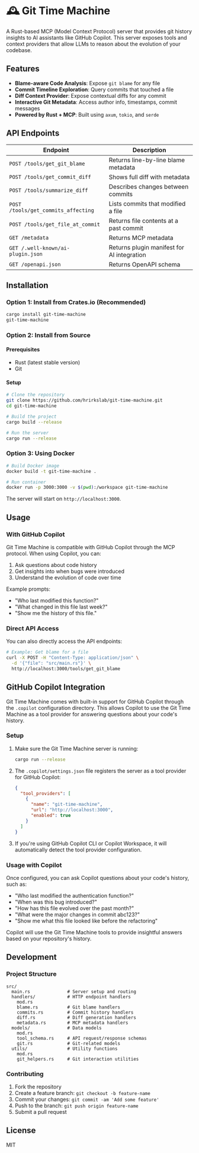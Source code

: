 # 🕰️ Git Time Machine

A Rust-based MCP (Model Context Protocol) server that provides git history insights to AI assistants like GitHub Copilot. This server exposes tools and context providers that allow LLMs to reason about the evolution of your codebase.

## Features

- **Blame-aware Code Analysis**: Expose `git blame` for any file
- **Commit Timeline Exploration**: Query commits that touched a file
- **Diff Context Provider**: Expose contextual diffs for any commit
- **Interactive Git Metadata**: Access author info, timestamps, commit messages
- **Powered by Rust + MCP**: Built using `axum`, `tokio`, and `serde`

## API Endpoints

| Endpoint | Description |
|---|---|
| `POST /tools/get_git_blame` | Returns line-by-line blame metadata |
| `POST /tools/get_commit_diff` | Shows full diff with metadata |
| `POST /tools/summarize_diff` | Describes changes between commits |
| `POST /tools/get_commits_affecting` | Lists commits that modified a file |
| `POST /tools/get_file_at_commit` | Returns file contents at a past commit |
| `GET /metadata` | Returns MCP metadata |
| `GET /.well-known/ai-plugin.json` | Returns plugin manifest for AI integration |
| `GET /openapi.json` | Returns OpenAPI schema |

## Installation

### Option 1: Install from Crates.io (Recommended)

```bash
cargo install git-time-machine
git-time-machine
```

### Option 2: Install from Source

#### Prerequisites

- Rust (latest stable version)
- Git

#### Setup

```bash
# Clone the repository
git clone https://github.com/hrirkslab/git-time-machine.git
cd git-time-machine

# Build the project
cargo build --release

# Run the server
cargo run --release
```

### Option 3: Using Docker

```bash
# Build Docker image
docker build -t git-time-machine .

# Run container
docker run -p 3000:3000 -v $(pwd):/workspace git-time-machine
```

The server will start on `http://localhost:3000`.

## Usage

### With GitHub Copilot

Git Time Machine is compatible with GitHub Copilot through the MCP protocol. When using Copilot, you can:

1. Ask questions about code history
2. Get insights into when bugs were introduced
3. Understand the evolution of code over time

Example prompts:
- "Who last modified this function?"
- "What changed in this file last week?"
- "Show me the history of this file."

### Direct API Access

You can also directly access the API endpoints:

```bash
# Example: Get blame for a file
curl -X POST -H "Content-Type: application/json" \
  -d '{"file": "src/main.rs"}' \
  http://localhost:3000/tools/get_git_blame
```

## GitHub Copilot Integration

Git Time Machine comes with built-in support for GitHub Copilot through the `.copilot` configuration directory. This allows Copilot to use the Git Time Machine as a tool provider for answering questions about your code's history.

### Setup

1. Make sure the Git Time Machine server is running:
   ```bash
   cargo run --release
   ```

2. The `.copilot/settings.json` file registers the server as a tool provider for GitHub Copilot:
   ```json
   {
     "tool_providers": [
       {
         "name": "git-time-machine",
         "url": "http://localhost:3000",
         "enabled": true
       }
     ]
   }
   ```

3. If you're using GitHub Copilot CLI or Copilot Workspace, it will automatically detect the tool provider configuration.

### Usage with Copilot

Once configured, you can ask Copilot questions about your code's history, such as:

- "Who last modified the authentication function?"
- "When was this bug introduced?"
- "How has this file evolved over the past month?"
- "What were the major changes in commit abc123?"
- "Show me what this file looked like before the refactoring"

Copilot will use the Git Time Machine tools to provide insightful answers based on your repository's history.

## Development

### Project Structure

```
src/
  main.rs              # Server setup and routing
  handlers/            # HTTP endpoint handlers
    mod.rs
    blame.rs           # Git blame handlers
    commits.rs         # Commit history handlers
    diff.rs            # Diff generation handlers
    metadata.rs        # MCP metadata handlers
  models/              # Data models
    mod.rs
    tool_schema.rs     # API request/response schemas
    git.rs             # Git-related models
  utils/               # Utility functions
    mod.rs
    git_helpers.rs     # Git interaction utilities
```

### Contributing

1. Fork the repository
2. Create a feature branch: `git checkout -b feature-name`
3. Commit your changes: `git commit -am 'Add some feature'`
4. Push to the branch: `git push origin feature-name`
5. Submit a pull request

## License

MIT
